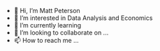 - 👋 Hi, I’m Matt Peterson
- 👀 I’m interested in Data Analysis and Economics
- 🌱 I’m currently learning 
- 💞️ I’m looking to collaborate on ...
- 📫 How to reach me ...

<!---
mjp783/mjp783 is a ✨ special ✨ repository because its `README.md` (this file) appears on your GitHub profile.
You can click the Preview link to take a look at your changes.
--->
